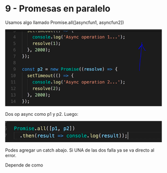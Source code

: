 # 9 - Promesas en paralelo

Usamos algo llamado Promise.all\(\]asyncfun1, asyncfun2\]\)

![](../../../.gitbook/assets/imagen%20%28281%29.png)

Dos op async como p1 y p2. Luego:

![](../../../.gitbook/assets/imagen%20%28282%29.png)

Podes agregar un catch abajo. Si UNA de las dos falla ya se va directo al error.

Depende de como

